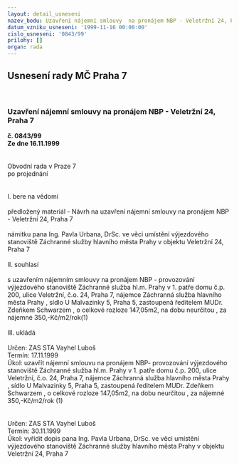 ```yaml
---
layout: detail_usneseni
nazev_bodu: Uzavření nájemní smlouvy  na pronájem NBP - Veletržní 24, Praha 7
datum_vzniku_usneseni: '1999-11-16 00:00:00'
cislo_usneseni: '0843/99'
prilohy: []
organ: rada
---
```

<div id="ucUsn_pList" class="usn">
	<span><h2>Usnesení rady MČ Praha 7 </h2>
<br></span><div class="standBody">
<span><h3>Uzavření nájemní smlouvy  na pronájem NBP - Veletržní 24, Praha 7</h3></span><div class="center">
		<strong>č. 0843/99</strong><br>
	</div>
<div class="center">
		<strong>Ze dne 16.11.1999</strong><br><br>
	</div>
<br>Obvodní rada v Praze 7<br>po projednání<br><br><br>I.	bere na vědomí<br><br> předložený materiál - Návrh na uzavření nájemní smlouvy na pronájem NBP - Veletržní 24, Praha 7 <br><br>námitku pana Ing. Pavla Urbana, DrSc. ve věci umístění výjezdového stanoviště Záchranné služby hlavního města Prahy v objektu Veletržní 24, Praha 7<br><br>II.	souhlasí <br><br>s uzavřením nájemním smlouvy na pronájem NBP - provozování výjezdového  stanoviště Záchranné služba hl.m. Prahy  v 1. patře domu č.p. 200, ulice Veletržní, č.o. 24, Praha 7, nájemce Záchranná služba hlavního města Prahy , sídlo U Malvazinky 5, Praha 5, zastoupená ředitelem MUDr. Zdeňkem Schwarzem ,  o celkové rozloze 147,05m2, na dobu neurčitou , za nájemné 350,-Kč/m2/rok(1)<br><br>III.	ukládá <br><br> Určen:	     	ZAS STA Vayhel Luboš<br>Termín: 17.11.1999<br>Úkol:	uzavřít nájemní smlouvu na pronájem NBP- provozování výjezdového  stanoviště Záchranné služba hl.m. Prahy  v 1. patře domu č.p. 200, ulice Veletržní, č.o. 24, Praha 7, nájemce Záchranná služba hlavního města Prahy , sídlo U Malvazinky 5, Praha 5, zastoupená ředitelem MUDr. Zdeňkem Schwarzem ,  o celkové rozloze 147,05m2, na dobu neurčitou , za nájemné 350,-Kč/m2/rok (1)<br><br> <br> Určen:	     	ZAS STA Vayhel Luboš<br>Termín: 30.11.1999<br>Úkol:	vyřídit dopis pana Ing. Pavla Urbana, DrSc. ve věci umístění výjezdového stanoviště Záchranné služby hlavního města Prahy v objektu Veletržní 24, Praha 7<br>
</div>
</div>